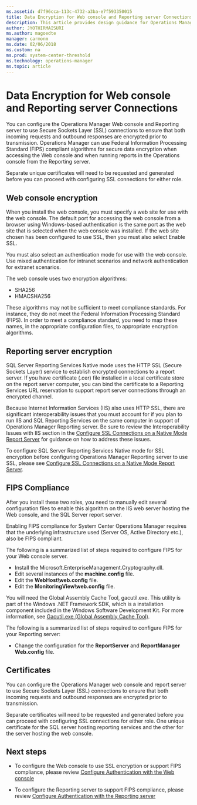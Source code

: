 ```yaml
---
ms.assetid: d7f96cca-113c-4732-a3ba-e7f593350015
title: Data Encryption for Web console and Reporting server Connections
description: This article provides design guidance for Operations Manager 2016 roles where secure communication is required in the enterprise.  
author: JYOTHIRMAISURI
ms.author: magoedte
manager: carmonm
ms.date: 02/06/2018
ms.custom: na
ms.prod: system-center-threshold
ms.technology: operations-manager
ms.topic: article
---
```


# Data Encryption for Web console and Reporting server Connections

You can configure the Operations Manager Web console and Reporting server to use Secure Sockets Layer (SSL) connections to ensure that both incoming requests and outbound responses are encrypted prior to transmission.  Operations Manager can use Federal Information Processing Standard (FIPS) compliant algorithms for secure data encryption when accessing the Web console and when running reports in the Operations console from the Reporting server.

Separate unique certificates will need to be requested and generated before you can proceed with configuring SSL connections for either role.  

## Web console encryption

When you install the web console, you must specify a web site for use with the web console. The default port for accessing the web console from a browser using Windows-based authentication is the same port as the web site that is selected when the web console was installed. If the web site chosen has been configured to use SSL, then you must also select Enable SSL. 

You must also select an authentication mode for use with the web console. Use mixed authentication for intranet scenarios and network authentication for extranet scenarios.

The web console uses two encryption algorithms:

-	SHA256
-	HMACSHA256

These algorithms may not be sufficient to meet compliance standards. For instance, they do not meet the Federal Information Processing Standard (FIPS). In order to meet a compliance standard, you need to map these names, in the appropriate configuration files, to appropriate encryption algorithms.

## Reporting server encryption

SQL Server Reporting Services Native mode uses the HTTP SSL (Secure Sockets Layer) service to establish encrypted connections to a report server. If you have certificate (.cer) file installed in a local certificate store on the report server computer, you can bind the certificate to a Reporting Services URL reservation to support report server connections through an encrypted channel.  

Because Internet Information Services (IIS) also uses HTTP SSL, there are significant interoperability issues that you must account for if you plan to run IIS and SQL Reporting Services on the same computer in support of Operations Manager Reporting server. Be sure to review the Interoperability Issues with IIS section in the [Configure SSL Connections on a Native Mode Report Server](https://msdn.microsoft.com/library/ms345223%28v=sql.120%29.aspx#interoperability-issues-with-iis) for guidance on how to address these issues.

To configure SQL Server Reporting Services Native mode for SSL encryption before configuring Operations Manager Reporting server to use SSL, please see [Configure SSL Connections on a Native Mode Report Server](https://msdn.microsoft.com/library/ms345223%28v=sql.120%29.aspx).

## FIPS Compliance

After you install these two roles, you need to manually edit several configuration files to enable this algorithm on the IIS web server hosting the Web console, and the SQL Server report server.

Enabling FIPS compliance for System Center Operations Manager requires that the underlying infrastructure used (Server OS, Active Directory etc.), also be FIPS compliant.  

The following is a summarized list of steps required to configure FIPS for your Web console server.

-	Install the Microsoft.EnterpriseManagement.Cryptography.dll. 
-	Edit several instances of the **machine.config** file. 
-	Edit the **WebHost\web.config** file. 
-	Edit the **MonitoringView\web.config** file. 

You will need the Global Assembly Cache Tool, gacutil.exe. This utility is part of the Windows .NET Framework SDK, which is a installation component included in the Windows Software Development Kit.  For more information, see [Gacutil.exe (Global Assembly Cache Tool)](https://msdn.microsoft.com/library/ex0ss12c.aspx).

The following is a summarized list of steps required to configure FIPS for your Reporting server:

- Change the configuration for the **ReportServer** and **ReportManager** **Web.config** file. 

## Certificates

You can configure the Operations Manager web console and report server to use Secure Sockets Layer (SSL) connections to ensure that both incoming requests and outbound responses are encrypted prior to transmission.  

Separate certificates will need to be requested and generated before you can proceed with configuring SSL connections for either role.  One unique certificate for the SQL server hosting reporting services and the other for the server hosting the web console.


## Next steps

- To configure the Web console to use SSL encryption or support FIPS compliance, please review [Configure Authentication with the Web console](manage-config-authentication-web-console.md)

- To configure the Reporting server to support FIPS compliance, please review [Configure Authentication with the Reporting server](manage-config-authentication-reporting-server.md) 
